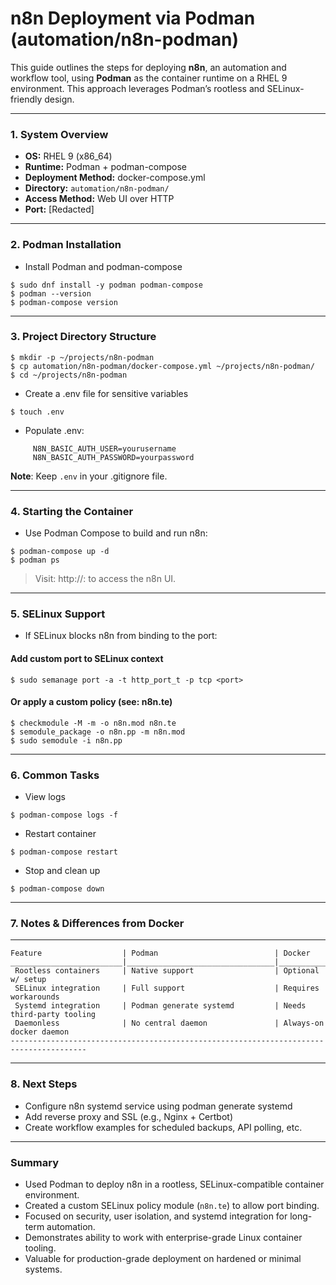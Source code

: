 # n8n Deployment via Podman (automation/n8n-podman)

This guide outlines the steps for deploying **n8n**, an automation and workflow tool, using **Podman** as the container runtime on a RHEL 9 environment. This approach leverages Podman’s rootless and SELinux-friendly design.

---

### 1. System Overview

- **OS:** RHEL 9 (x86_64)
- **Runtime:** Podman + podman-compose
- **Deployment Method:** docker-compose.yml
- **Directory:** `automation/n8n-podman/`
- **Access Method:** Web UI over HTTP
- **Port:** [Redacted]

---

### 2. Podman Installation

- Install Podman and podman-compose
```
$ sudo dnf install -y podman podman-compose
$ podman --version
$ podman-compose version
```

---

### 3. Project Directory Structure

```
$ mkdir -p ~/projects/n8n-podman
$ cp automation/n8n-podman/docker-compose.yml ~/projects/n8n-podman/
$ cd ~/projects/n8n-podman
```

- Create a .env file for sensitive variables
```
$ touch .env
```
- Populate .env:
```
  	 N8N_BASIC_AUTH_USER=yourusername
	 N8N_BASIC_AUTH_PASSWORD=yourpassword
```

**Note**: Keep `.env` in your .gitignore file.

---

### 4. Starting the Container

- Use Podman Compose to build and run n8n:
```
$ podman-compose up -d
$ podman ps
```

> Visit: http://<host>:<port> to access the n8n UI.

---

### 5. SELinux Support

- If SELinux blocks n8n from binding to the port:

#### Add custom port to SELinux context
```
$ sudo semanage port -a -t http_port_t -p tcp <port>
```

#### Or apply a custom policy (see: n8n.te)
```
$ checkmodule -M -m -o n8n.mod n8n.te
$ semodule_package -o n8n.pp -m n8n.mod
$ sudo semodule -i n8n.pp
```

---

### 6. Common Tasks

- View logs
```
$ podman-compose logs -f
```

- Restart container
```
$ podman-compose restart
```

- Stop and clean up
```
$ podman-compose down
```

---

### 7. Notes & Differences from Docker

---
```
Feature		             | Podman		                   | Docker
_________________________|_________________________________|___________________________
 Rootless containers     | Native support	               | Optional w/ setup         
 SELinux integration     | Full support	     	           | Requires workarounds      
 Systemd integration     | Podman generate systemd         | Needs third-party tooling 
 Daemonless 	         | No central daemon	           | Always-on docker daemon   
---------------------------------------------------------------------------------------
```
---

### 8. Next Steps

- Configure n8n systemd service using podman generate systemd
- Add reverse proxy and SSL (e.g., Nginx + Certbot)
- Create workflow examples for scheduled backups, API polling, etc.

---

### Summary

- Used Podman to deploy n8n in a rootless, SELinux-compatible container environment.
- Created a custom SELinux policy module (`n8n.te`) to allow port binding.
- Focused on security, user isolation, and systemd integration for long-term automation.
- Demonstrates ability to work with enterprise-grade Linux container tooling.
- Valuable for production-grade deployment on hardened or minimal systems.


